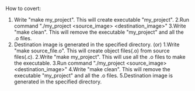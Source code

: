 How to covert:
1. Write "make my_project". This will create executable "my_project".
2.Run command "./my_project <source_image> <destination_image>"
3.Write "make clean". This will remove the executable "my_project" and all the .o files.
4. Destination image is generated in the specified directory.
                           (or)
1.Write "make source_file.o". This will create object files(.o) from source files(.c).
2.Write "make my_project". This will use all the .o files to make the executable.
3.Run command "./my_project <source_image> <destination_image>"
4.Write "make clean". This will remove the executable "my_project" and all the .o files.
5.Destination image is generated in the specified directory.
